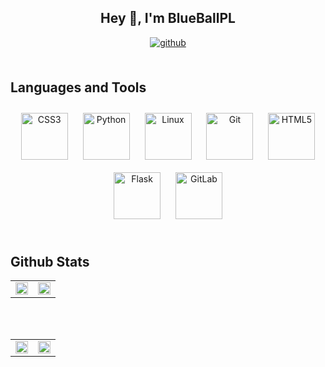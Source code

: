 ## **<div align="center">Hey 👋, I'm BlueBallPL</div>**  
  

<div align="center">
<a href="https://github.com/BlueBall33" target="_blank">
<img src=https://img.shields.io/badge/github-%2324292e.svg?&style=for-the-badge&logo=github&logoColor=white alt=github style="margin-bottom: 5px;" />
</a>  
</div>  
  

<br/>  


## Languages and Tools  
<div align="center">  
<img style="margin: 10px" src="https://profilinator.rishav.dev/skills-assets/css3-original-wordmark.svg" alt="CSS3" height="75" />  
<img style="margin: 10px" src="https://profilinator.rishav.dev/skills-assets/python-original.svg" alt="Python" height="75" />  
<img style="margin: 10px" src="https://profilinator.rishav.dev/skills-assets/linux-original.svg" alt="Linux" height="75" />  
<img style="margin: 10px" src="https://profilinator.rishav.dev/skills-assets/git-scm-icon.svg" alt="Git" height="75" />  
<img style="margin: 10px" src="https://profilinator.rishav.dev/skills-assets/html5-original-wordmark.svg" alt="HTML5" height="75" />  
<img style="margin: 10px" src="https://profilinator.rishav.dev/skills-assets/flask.png" alt="Flask" height="75" />  
<img style="margin: 10px" src="https://profilinator.rishav.dev/skills-assets/gitlab.svg" alt="GitLab" height="75" />  
</div>  

<br/>  


## Github Stats  
<table><tr><td valign="top" width="50%">

<div align="center"><img src="https://github-readme-stats.vercel.app/api?username=blueball33&show_icons=true&count_private=true&hide_border=true" align="center" style="width: 100%" /></div>

</td><td valign="top" width="50%">

<div align="center"><img src="https://github-readme-stats.vercel.app/api/top-langs/?username=blueball33&hide_border=true&layout=compact" align="center" style="width: 100%" /></div>

</td></tr></table>  

<br/>  

  

<br/>  

<table><tr><td valign="top" width="50%">

<div align="center">
<img src="https://komarev.com/ghpvc/?username=blueball33&&style=flat-square" align="center" style="width: 100%"/>
</div>  


</td><td valign="top" width="50%">

<div align="center">
            <a href="https://paypal.me/b" target="_blank" style="display: inline-block;">
                <img src="https://img.shields.io/badge/Donate-PayPal-blue.svg?style=flat-square" align="center" style="width: 100%"/>
            </a></div>
